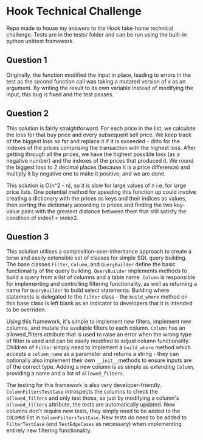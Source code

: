 # Hook Technical Challenge

Repo made to house my answers to the Hook take-home technical challenge. Tests are in the tests/ folder and can be run using the built-in python unittest framework.

## Question 1

Originally, the function modified the input in place, leading to errors in the test as the second function call was taking a mutated version of `d` as an argument. By writing the result to its own variable instead of modifying the input, this bug is fixed and the test passes.

## Question 2

This solution is fairly straightforward. For each price in the list, we calculate the loss for that buy price and every subsequent sell price. We keep track of the biggest loss so far and replace it if it is exceeded - ditto for the indexes of the prices comprising the transaction with the highest loss. After getting through all the prices, we have the highest possible loss (as a negative number) and the indexes of the prices that produced it. We round the biggest loss to 2 decimal places (because it is a price difference) and multiply it by negative one to make it positive, and we are done.

This solution is O(n^2 - n), so it is slow for large values of n i.e. for large price lists. One potential method for speeding this function up could involve creating a dictionary with the prices as keys and their indices as values, then sorting the dictionary according to prices and finding the two key-value pairs with the greatest distance between them that still satisfy the condition of index1 < index2.

## Question 3

This solution utilises a composition-over-inheritance approach to create a terse and easily extensible set of classes for simple SQL query building. The base classes `Filter`, `Column`, and `QueryBuilder` define the basic functionality of the query building. `QueryBuilder` implements methods to build a query from a list of columns and a table name. `Column` is responsible for implementing and controlling filtering functionality, as well as returning a name for `QueryBuilder` to build select statements. Building where statements is delegated to the `Filter` class - the `build_where` method on this base class is left blank as an indicator to developers that it is intended to be overriden.

Using this framework, it's simple to implement new filters, implement new columns, and mutate the available filters to each column. `Column` has an allowed_filters attribute that is used to raise an error when the wrong type of filter is used and can be easily modified to adjust column functionality. Children of `Filter` simply need to implement a `build_where` method which accepts a `column_name` as a parameter and returns a string - they can optionally also implement their own `__init__`methods to ensure inputs are of the correct type. Adding a new column is as simple as extending `Column`, providing a name and a list of `allowed_filters`.

The testing for this framework is also very developer-friendly. `ColumnFiltersTestCase` introspects the columns to check the `allowed_filters` and only test those, so just by modifying a column's `allowed_filters` attribute, the tests are automatically updated. New columns don't require new tests, they simply need to be added to the `COLUMNS` list in `ColumnFiltersTestCase`. New tests do need to be added to `FilterTestCase` (and `TestEdgeCases` as necessary) when implementing entirely new filtering functionality.
